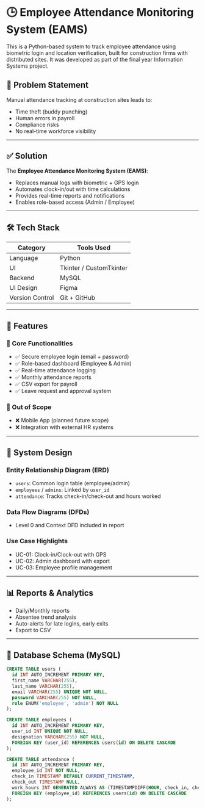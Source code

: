 # 🕒 Employee Attendance Monitoring System (EAMS)

This is a Python-based system to track employee attendance using biometric login and location verification, built for construction firms with distributed sites. It was developed as part of the final year Information Systems project.

## 📌 Problem Statement
Manual attendance tracking at construction sites leads to:
- Time theft (buddy punching)
- Human errors in payroll
- Compliance risks
- No real-time workforce visibility

---

## ✅ Solution
The **Employee Attendance Monitoring System (EAMS)**:
- Replaces manual logs with biometric + GPS login
- Automates clock-in/out with time calculations
- Provides real-time reports and notifications
- Enables role-based access (Admin / Employee)

---

## 🛠️ Tech Stack
| Category         | Tools Used              |
|------------------|--------------------------|
| Language         | Python                   |
| UI               | Tkinter / CustomTkinter |
| Backend          | MySQL                    |
| UI Design        | Figma                    |
| Version Control  | Git + GitHub             |

---

## 🔑 Features

### 🎯 Core Functionalities
- ✅ Secure employee login (email + password)
- ✅ Role-based dashboard (Employee & Admin)
- ✅ Real-time attendance logging
- ✅ Monthly attendance reports
- ✅ CSV export for payroll
- ✅ Leave request and approval system

### 🚫 Out of Scope
- ❌ Mobile App (planned future scope)
- ❌ Integration with external HR systems

---

## 📐 System Design

### Entity Relationship Diagram (ERD)
- `users`: Common login table (employee/admin)
- `employees` / `admins`: Linked by `user_id`
- `attendance`: Tracks check-in/check-out and hours worked

### Data Flow Diagrams (DFDs)
- Level 0 and Context DFD included in report

### Use Case Highlights
- UC-01: Clock-in/Clock-out with GPS
- UC-02: Admin dashboard with export
- UC-03: Employee profile management

---

## 📊 Reports & Analytics
- Daily/Monthly reports
- Absentee trend analysis
- Auto-alerts for late logins, early exits
- Export to CSV

---

## 💾 Database Schema (MySQL)
```sql
CREATE TABLE users (
  id INT AUTO_INCREMENT PRIMARY KEY,
  first_name VARCHAR(255),
  last_name VARCHAR(255),
  email VARCHAR(255) UNIQUE NOT NULL,
  password VARCHAR(255) NOT NULL,
  role ENUM('employee', 'admin') NOT NULL
);

CREATE TABLE employees (
  id INT AUTO_INCREMENT PRIMARY KEY,
  user_id INT UNIQUE NOT NULL,
  designation VARCHAR(255) NOT NULL,
  FOREIGN KEY (user_id) REFERENCES users(id) ON DELETE CASCADE
);

CREATE TABLE attendance (
  id INT AUTO_INCREMENT PRIMARY KEY,
  employee_id INT NOT NULL,
  check_in TIMESTAMP DEFAULT CURRENT_TIMESTAMP,
  check_out TIMESTAMP NULL,
  work_hours INT GENERATED ALWAYS AS (TIMESTAMPDIFF(HOUR, check_in, check_out)) STORED,
  FOREIGN KEY (employee_id) REFERENCES users(id) ON DELETE CASCADE
);
